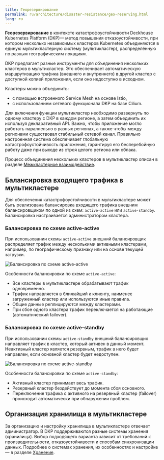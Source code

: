 ```yaml
---
title: Георезервирование
permalink: ru/architecture/disaster-resistance/geo-reserving.html
lang: ru
---
```


**Георезервирование** в контексте катастрофоустойчивости Deckhouse Kubernetes Platform (DKP)— метод повышения отказоустойчивости, при котором несколько независимых кластеров Kubernetes объединяются в единую мультикластерную систему (мультикластер), распределённую по разным географическим локациям.

DKP предлагает разные инструменты для объединения нескольких кластеров в мультикластер. Это обеспечивает автоматическую маршрутизацию трафика (внешнего и внутреннего) в другой кластер с доступной копией приложения, если оно недоступно в исходном.

Кластеры можно объединить:

- с помощью встроенного Service Mesh на основе Istio,
- с использованием сетевого функционала DKP на базе Cilium.

Для включения функции мультикластер необходимо развернуть по одному кластеру с DKP в каждом регионе, а затем объединить их используя декларативный API. Важно, чтобы приложение могло работать параллельно в разных регионах, а также чтобы между регионами существовал стабильный сетевой канал. Правильно настроенная система обеспечивает глобальную катастрофоустойчивость приложения, гарантируя его бесперебойную работу даже при выходе из строя целого региона или облака.

Процесс объединения нескольких кластеров в мультикластер описан в разделе [Межкластерное взаимодействие](../admin/network/inter-cluster-cooperation-overview.html).

## Балансировка входящего трафика в мультикластере

Для обеспечения катастрофоустойчивости в мультикластере может быть реализована балансировка входящего трафика внешним балансировщиком по одной из схем: `active-active` или `active-standby`. Балансировка настраивается администратором кластера.

### Балансировка по схеме active-active

При использовании схемы `active-active` внешний балансировщик распределяет трафик между несколькими активными кластерами, например, по географическому признаку или на основе текущей загрузки.

![Балансировка по схеме active-active](../images/architecture/active-active-balancing.png)

Особенности балансировки по схеме `active-active`:

- Все кластеры в мультикластере обрабатывают трафик одновременно.
- Трафик направляется в ближайший к клиенту, наименее загруженный кластер или используются иные правила.
- Общие данные реплицируются между кластерами.
- При сбое одного кластера трафик переключается на работающие (автоматический failover).

### Балансировка по схеме active-standby

При использовании схемы `active-standby` внешний балансировщик направляет трафик в кластер, который активен в данный момент. Неактивный кластер является резервным, трафик в него будет направлен, если основной кластер будет недоступен.

![Балансировка по схеме active-standby](../images/architecture/active-standby-balancing.png)

Особенности балансировки по схеме `active-standby`:

- Активный кластер принимает весь трафик.
- Резервный кластер бездействует до момента сбоя основного.
- Переключение трафика с активного на резервный кластер (failover) происходит автоматически при обнаружении проблем.

## Организация хранилища в мультикластере

За организацию и настройку хранилища в мультикластере отвечает администратор. В DKP поддерживаются разные системы хранения (хранилища). Выбор подходящего варианта зависит от требований к производительности, отказоустойчивости и способам синхронизации данных. Подробнее о системах хранения, их особенностях и настройке — в разделе [Хранение](../admin/storage/overview.html).
